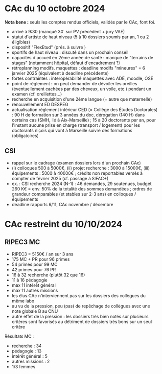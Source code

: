 # CAc du 10 octobre 2024

**Nota bene :** seuls les comptes rendus officiels, validés par le CAc, font foi.

- arrivé à 9:30 (manqué 30' sur PV précédent + jury VAE)
- statut d'artiste de haut niveau (5 à 10 dossiers soumis par an, 1 ou 2 éligibles)
- dispositif "FlexEtud" (prés. à suivre )
- sportifs de haut niveau : discuté dans un prochain conseil 
- capacités d'accueil en 2ème année de santé : manque de "terrains de stages" (notamment hôpital, défaut d'encadrement ?)
- rétroplanning modifs. maquettes : deadline modifs "mineures" = 6 janvier 2025 (équivalent à deadline précédente)
- fortes contraintes : interopérabilité maquettes avec ADE, moodle, OSE
- point de règlement : on peut demander de dévoiler les oreilles (éventuellement cachées par des cheveux, un voile, etc.) pendant un examen (cf. oreillettes...)
- recherche en acquisition d'une 2ème langue (= autre que maternelle)
- renouvellement ED DESPEG
- actualisation réglement intérieur CED (= Collège des Études Doctorales) : 90 H de formation sur 3 années du doc, dérogation (140 H) dans certains cas (SMH, lié à Aix-Marseille) ; 15 à 20 doctorants par an, pour l'instant aucune prise en charge (transport / logement) pour les doctorants niçois qui vont à Marseille suivre des formations (obligatoires)

## CSI

- rappel sur le cadrage (examen dossiers lors d'un prochain CAc)
- (i) colloques 500 à 5000€, (ii) projet recherche : 3000 à 15000€, (iii) équipements : 5000 à 40000€ ; crédits non reportables versés à compter de février 2025 (cf. passage à SIFAC+)
- ex. : CSI recherche 2024 (N-1) : 46 demandes, 29 soutenues, budget 260 K€ = env. 50% de la totalité des sommes demandées ; ordres de grandeur comparables (et stables sur 2-3 ans) en colloques / équipements
- deadline rapports 6/11, CAc novembre / décembre

# CAc restreint du 10/10/2024

## RIPEC3 MC

- RIPEC3 = 5150€ / an sur 3 ans
- 175 MC + PR pour 96 primes
- 54 primes pour 99 MC
- 42 primes pour 76 PR
- 16 à 32 recherche (plutôt 32 que 16)
- 11 à 16 pédagogie
- max 11 intérêt général
- max 11 autres missions
- les élus CAc n'interviennent pas sur les dossiers des collègues du même labo
- au vu de la pression, peu (pas) de repêchage de collègues avec une note globale B au CNU
- autre effet de la pression : les dossiers très bien notés sur plusieurs critères sont favorisés au détriment de dossiers très bons sur un seul critère

Résultats MC :
- recherche : 34 
-  pédagogie : 13
- intérêt général : 5 
- autres missions : 2
- 1/3 femmes
